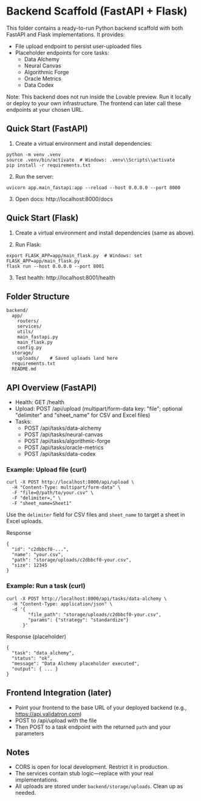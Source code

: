 # Backend Scaffold (FastAPI + Flask)

This folder contains a ready-to-run Python backend scaffold with both FastAPI and Flask implementations. It provides:
- File upload endpoint to persist user-uploaded files
- Placeholder endpoints for core tasks:
  - Data Alchemy
  - Neural Canvas
  - Algorithmic Forge
  - Oracle Metrics
  - Data Codex

Note: This backend does not run inside the Lovable preview. Run it locally or deploy to your own infrastructure. The frontend can later call these endpoints at your chosen URL.

## Quick Start (FastAPI)

1) Create a virtual environment and install dependencies:

```
python -m venv .venv
source .venv/bin/activate  # Windows: .venv\\Scripts\\activate
pip install -r requirements.txt
```

2) Run the server:

```
uvicorn app.main_fastapi:app --reload --host 0.0.0.0 --port 8000
```

3) Open docs: http://localhost:8000/docs

## Quick Start (Flask)

1) Create a virtual environment and install dependencies (same as above).

2) Run Flask:

```
export FLASK_APP=app/main_flask.py  # Windows: set FLASK_APP=app/main_flask.py
flask run --host 0.0.0.0 --port 8001
```

3) Test health: http://localhost:8001/health

## Folder Structure

```
backend/
  app/
    routers/
    services/
    utils/
    main_fastapi.py
    main_flask.py
    config.py
  storage/
    uploads/    # Saved uploads land here
  requirements.txt
  README.md
```

## API Overview (FastAPI)

- Health: GET /health
- Upload: POST /api/upload (multipart/form-data key: "file"; optional "delimiter" and "sheet_name" for CSV and Excel files)
- Tasks:
  - POST /api/tasks/data-alchemy
  - POST /api/tasks/neural-canvas
  - POST /api/tasks/algorithmic-forge
  - POST /api/tasks/oracle-metrics
  - POST /api/tasks/data-codex

### Example: Upload file (curl)

```
curl -X POST http://localhost:8000/api/upload \
  -H "Content-Type: multipart/form-data" \
  -F "file=@/path/to/your.csv" \
  -F "delimiter=," \
  -F "sheet_name=Sheet1"
```

Use the `delimiter` field for CSV files and `sheet_name` to target a sheet in Excel uploads.

Response
```
{
  "id": "c2dbbcf0-...",
  "name": "your.csv",
  "path": "storage/uploads/c2dbbcf0-your.csv",
  "size": 12345
}
```

### Example: Run a task (curl)

```
curl -X POST http://localhost:8000/api/tasks/data-alchemy \
  -H "Content-Type: application/json" \
  -d '{
        "file_path": "storage/uploads/c2dbbcf0-your.csv",
        "params": {"strategy": "standardize"}
      }'
```

Response (placeholder)
```
{
  "task": "data_alchemy",
  "status": "ok",
  "message": "Data Alchemy placeholder executed",
  "output": { ... }
}
```

## Frontend Integration (later)

- Point your frontend to the base URL of your deployed backend (e.g., https://api.validatron.com)
- POST to /api/upload with the file
- Then POST to a task endpoint with the returned `path` and your parameters

## Notes

- CORS is open for local development. Restrict it in production.
- The services contain stub logic—replace with your real implementations.
- All uploads are stored under `backend/storage/uploads`. Clean up as needed.
